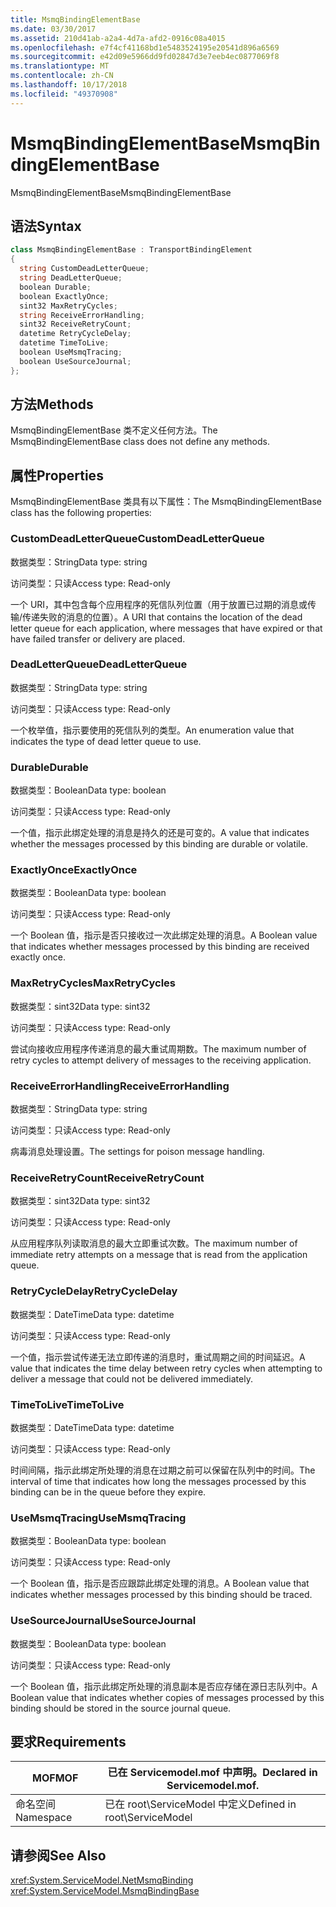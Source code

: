 ```yaml
---
title: MsmqBindingElementBase
ms.date: 03/30/2017
ms.assetid: 210d41ab-a2a4-4d7a-afd2-0916c08a4015
ms.openlocfilehash: e7f4cf41168bd1e5483524195e20541d896a6569
ms.sourcegitcommit: e42d09e5966dd9fd02847d3e7eeb4ec0877069f8
ms.translationtype: MT
ms.contentlocale: zh-CN
ms.lasthandoff: 10/17/2018
ms.locfileid: "49370908"
---
```

# <a name="msmqbindingelementbase"></a><span data-ttu-id="94d67-102">MsmqBindingElementBase</span><span class="sxs-lookup"><span data-stu-id="94d67-102">MsmqBindingElementBase</span></span>
<span data-ttu-id="94d67-103">MsmqBindingElementBase</span><span class="sxs-lookup"><span data-stu-id="94d67-103">MsmqBindingElementBase</span></span>  
  
## <a name="syntax"></a><span data-ttu-id="94d67-104">语法</span><span class="sxs-lookup"><span data-stu-id="94d67-104">Syntax</span></span>  
  
```csharp  
class MsmqBindingElementBase : TransportBindingElement  
{  
  string CustomDeadLetterQueue;  
  string DeadLetterQueue;  
  boolean Durable;  
  boolean ExactlyOnce;  
  sint32 MaxRetryCycles;  
  string ReceiveErrorHandling;  
  sint32 ReceiveRetryCount;  
  datetime RetryCycleDelay;  
  datetime TimeToLive;  
  boolean UseMsmqTracing;  
  boolean UseSourceJournal;  
};  
```  
  
## <a name="methods"></a><span data-ttu-id="94d67-105">方法</span><span class="sxs-lookup"><span data-stu-id="94d67-105">Methods</span></span>  
 <span data-ttu-id="94d67-106">MsmqBindingElementBase 类不定义任何方法。</span><span class="sxs-lookup"><span data-stu-id="94d67-106">The MsmqBindingElementBase class does not define any methods.</span></span>  
  
## <a name="properties"></a><span data-ttu-id="94d67-107">属性</span><span class="sxs-lookup"><span data-stu-id="94d67-107">Properties</span></span>  
 <span data-ttu-id="94d67-108">MsmqBindingElementBase 类具有以下属性：</span><span class="sxs-lookup"><span data-stu-id="94d67-108">The MsmqBindingElementBase class has the following properties:</span></span>  
  
### <a name="customdeadletterqueue"></a><span data-ttu-id="94d67-109">CustomDeadLetterQueue</span><span class="sxs-lookup"><span data-stu-id="94d67-109">CustomDeadLetterQueue</span></span>  
 <span data-ttu-id="94d67-110">数据类型：String</span><span class="sxs-lookup"><span data-stu-id="94d67-110">Data type: string</span></span>  
  
 <span data-ttu-id="94d67-111">访问类型：只读</span><span class="sxs-lookup"><span data-stu-id="94d67-111">Access type: Read-only</span></span>  
  
 <span data-ttu-id="94d67-112">一个 URI，其中包含每个应用程序的死信队列位置（用于放置已过期的消息或传输/传递失败的消息的位置）。</span><span class="sxs-lookup"><span data-stu-id="94d67-112">A URI that contains the location of the dead letter queue for each application, where messages that have expired or that have failed transfer or delivery are placed.</span></span>  
  
### <a name="deadletterqueue"></a><span data-ttu-id="94d67-113">DeadLetterQueue</span><span class="sxs-lookup"><span data-stu-id="94d67-113">DeadLetterQueue</span></span>  
 <span data-ttu-id="94d67-114">数据类型：String</span><span class="sxs-lookup"><span data-stu-id="94d67-114">Data type: string</span></span>  
  
 <span data-ttu-id="94d67-115">访问类型：只读</span><span class="sxs-lookup"><span data-stu-id="94d67-115">Access type: Read-only</span></span>  
  
 <span data-ttu-id="94d67-116">一个枚举值，指示要使用的死信队列的类型。</span><span class="sxs-lookup"><span data-stu-id="94d67-116">An enumeration value that indicates the type of dead letter queue to use.</span></span>  
  
### <a name="durable"></a><span data-ttu-id="94d67-117">Durable</span><span class="sxs-lookup"><span data-stu-id="94d67-117">Durable</span></span>  
 <span data-ttu-id="94d67-118">数据类型：Boolean</span><span class="sxs-lookup"><span data-stu-id="94d67-118">Data type: boolean</span></span>  
  
 <span data-ttu-id="94d67-119">访问类型：只读</span><span class="sxs-lookup"><span data-stu-id="94d67-119">Access type: Read-only</span></span>  
  
 <span data-ttu-id="94d67-120">一个值，指示此绑定处理的消息是持久的还是可变的。</span><span class="sxs-lookup"><span data-stu-id="94d67-120">A value that indicates whether the messages processed by this binding are durable or volatile.</span></span>  
  
### <a name="exactlyonce"></a><span data-ttu-id="94d67-121">ExactlyOnce</span><span class="sxs-lookup"><span data-stu-id="94d67-121">ExactlyOnce</span></span>  
 <span data-ttu-id="94d67-122">数据类型：Boolean</span><span class="sxs-lookup"><span data-stu-id="94d67-122">Data type: boolean</span></span>  
  
 <span data-ttu-id="94d67-123">访问类型：只读</span><span class="sxs-lookup"><span data-stu-id="94d67-123">Access type: Read-only</span></span>  
  
 <span data-ttu-id="94d67-124">一个 Boolean 值，指示是否只接收过一次此绑定处理的消息。</span><span class="sxs-lookup"><span data-stu-id="94d67-124">A Boolean value that indicates whether messages processed by this binding are received exactly once.</span></span>  
  
### <a name="maxretrycycles"></a><span data-ttu-id="94d67-125">MaxRetryCycles</span><span class="sxs-lookup"><span data-stu-id="94d67-125">MaxRetryCycles</span></span>  
 <span data-ttu-id="94d67-126">数据类型：sint32</span><span class="sxs-lookup"><span data-stu-id="94d67-126">Data type: sint32</span></span>  
  
 <span data-ttu-id="94d67-127">访问类型：只读</span><span class="sxs-lookup"><span data-stu-id="94d67-127">Access type: Read-only</span></span>  
  
 <span data-ttu-id="94d67-128">尝试向接收应用程序传递消息的最大重试周期数。</span><span class="sxs-lookup"><span data-stu-id="94d67-128">The maximum number of retry cycles to attempt delivery of messages to the receiving application.</span></span>  
  
### <a name="receiveerrorhandling"></a><span data-ttu-id="94d67-129">ReceiveErrorHandling</span><span class="sxs-lookup"><span data-stu-id="94d67-129">ReceiveErrorHandling</span></span>  
 <span data-ttu-id="94d67-130">数据类型：String</span><span class="sxs-lookup"><span data-stu-id="94d67-130">Data type: string</span></span>  
  
 <span data-ttu-id="94d67-131">访问类型：只读</span><span class="sxs-lookup"><span data-stu-id="94d67-131">Access type: Read-only</span></span>  
  
 <span data-ttu-id="94d67-132">病毒消息处理设置。</span><span class="sxs-lookup"><span data-stu-id="94d67-132">The settings for poison message handling.</span></span>  
  
### <a name="receiveretrycount"></a><span data-ttu-id="94d67-133">ReceiveRetryCount</span><span class="sxs-lookup"><span data-stu-id="94d67-133">ReceiveRetryCount</span></span>  
 <span data-ttu-id="94d67-134">数据类型：sint32</span><span class="sxs-lookup"><span data-stu-id="94d67-134">Data type: sint32</span></span>  
  
 <span data-ttu-id="94d67-135">访问类型：只读</span><span class="sxs-lookup"><span data-stu-id="94d67-135">Access type: Read-only</span></span>  
  
 <span data-ttu-id="94d67-136">从应用程序队列读取消息的最大立即重试次数。</span><span class="sxs-lookup"><span data-stu-id="94d67-136">The maximum number of immediate retry attempts on a message that is read from the application queue.</span></span>  
  
### <a name="retrycycledelay"></a><span data-ttu-id="94d67-137">RetryCycleDelay</span><span class="sxs-lookup"><span data-stu-id="94d67-137">RetryCycleDelay</span></span>  
 <span data-ttu-id="94d67-138">数据类型：DateTime</span><span class="sxs-lookup"><span data-stu-id="94d67-138">Data type: datetime</span></span>  
  
 <span data-ttu-id="94d67-139">访问类型：只读</span><span class="sxs-lookup"><span data-stu-id="94d67-139">Access type: Read-only</span></span>  
  
 <span data-ttu-id="94d67-140">一个值，指示尝试传递无法立即传递的消息时，重试周期之间的时间延迟。</span><span class="sxs-lookup"><span data-stu-id="94d67-140">A value that indicates the time delay between retry cycles when attempting to deliver a message that could not be delivered immediately.</span></span>  
  
### <a name="timetolive"></a><span data-ttu-id="94d67-141">TimeToLive</span><span class="sxs-lookup"><span data-stu-id="94d67-141">TimeToLive</span></span>  
 <span data-ttu-id="94d67-142">数据类型：DateTime</span><span class="sxs-lookup"><span data-stu-id="94d67-142">Data type: datetime</span></span>  
  
 <span data-ttu-id="94d67-143">访问类型：只读</span><span class="sxs-lookup"><span data-stu-id="94d67-143">Access type: Read-only</span></span>  
  
 <span data-ttu-id="94d67-144">时间间隔，指示此绑定所处理的消息在过期之前可以保留在队列中的时间。</span><span class="sxs-lookup"><span data-stu-id="94d67-144">The interval of time that indicates how long the messages processed by this binding can be in the queue before they expire.</span></span>  
  
### <a name="usemsmqtracing"></a><span data-ttu-id="94d67-145">UseMsmqTracing</span><span class="sxs-lookup"><span data-stu-id="94d67-145">UseMsmqTracing</span></span>  
 <span data-ttu-id="94d67-146">数据类型：Boolean</span><span class="sxs-lookup"><span data-stu-id="94d67-146">Data type: boolean</span></span>  
  
 <span data-ttu-id="94d67-147">访问类型：只读</span><span class="sxs-lookup"><span data-stu-id="94d67-147">Access type: Read-only</span></span>  
  
 <span data-ttu-id="94d67-148">一个 Boolean 值，指示是否应跟踪此绑定处理的消息。</span><span class="sxs-lookup"><span data-stu-id="94d67-148">A Boolean value that indicates whether messages processed by this binding should be traced.</span></span>  
  
### <a name="usesourcejournal"></a><span data-ttu-id="94d67-149">UseSourceJournal</span><span class="sxs-lookup"><span data-stu-id="94d67-149">UseSourceJournal</span></span>  
 <span data-ttu-id="94d67-150">数据类型：Boolean</span><span class="sxs-lookup"><span data-stu-id="94d67-150">Data type: boolean</span></span>  
  
 <span data-ttu-id="94d67-151">访问类型：只读</span><span class="sxs-lookup"><span data-stu-id="94d67-151">Access type: Read-only</span></span>  
  
 <span data-ttu-id="94d67-152">一个 Boolean 值，指示此绑定所处理的消息副本是否应存储在源日志队列中。</span><span class="sxs-lookup"><span data-stu-id="94d67-152">A Boolean value that indicates whether copies of messages processed by this binding should be stored in the source journal queue.</span></span>  
  
## <a name="requirements"></a><span data-ttu-id="94d67-153">要求</span><span class="sxs-lookup"><span data-stu-id="94d67-153">Requirements</span></span>  
  
|<span data-ttu-id="94d67-154">MOF</span><span class="sxs-lookup"><span data-stu-id="94d67-154">MOF</span></span>|<span data-ttu-id="94d67-155">已在 Servicemodel.mof 中声明。</span><span class="sxs-lookup"><span data-stu-id="94d67-155">Declared in Servicemodel.mof.</span></span>|  
|---------|-----------------------------------|  
|<span data-ttu-id="94d67-156">命名空间</span><span class="sxs-lookup"><span data-stu-id="94d67-156">Namespace</span></span>|<span data-ttu-id="94d67-157">已在 root\ServiceModel 中定义</span><span class="sxs-lookup"><span data-stu-id="94d67-157">Defined in root\ServiceModel</span></span>|  
  
## <a name="see-also"></a><span data-ttu-id="94d67-158">请参阅</span><span class="sxs-lookup"><span data-stu-id="94d67-158">See Also</span></span>  
 <xref:System.ServiceModel.NetMsmqBinding>  
 <xref:System.ServiceModel.MsmqBindingBase>
